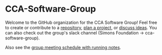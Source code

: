 # CCA-Software-Group

Welcome to the GitHub organization for the CCA Software Group! Feel free to create or contribute to a [repository](https://github.com/orgs/CCA-Software-Group/repositories), [plan a project](https://github.com/orgs/CCA-Software-Group/projects), or [discuss ideas](https://github.com/orgs/CCA-Software-Group/discussions). You can also check out the group's slack channel (Simons Foundation -> cca-software-group). 

Also see the [group meeting schedule with running notes](https://docs.google.com/document/d/1CE99df8EkEQic6V-0HQGPfVdn7cvIVDnEr8SkjhyIQs/edit?usp=sharing).
